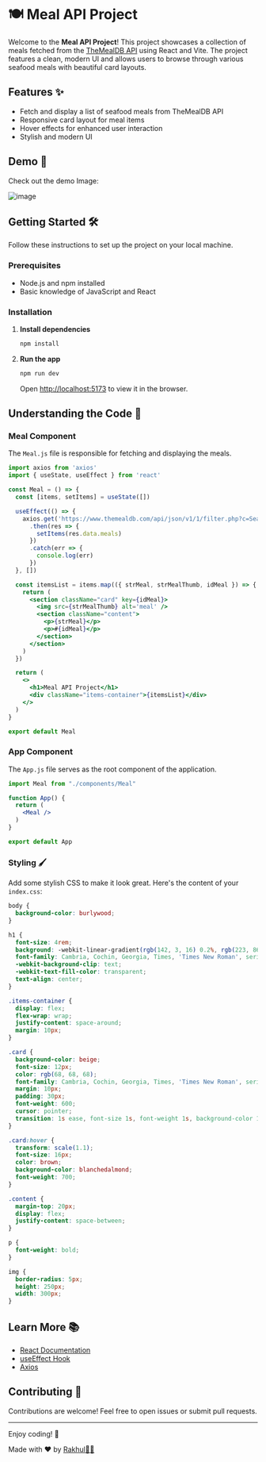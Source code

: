 # 🍽️ Meal API Project

Welcome to the **Meal API Project**! This project showcases a collection of meals fetched from the [TheMealDB API](https://www.themealdb.com/) using React and Vite. The project features a clean, modern UI and allows users to browse through various seafood meals with beautiful card layouts.


## Features ✨

- Fetch and display a list of seafood meals from TheMealDB API
- Responsive card layout for meal items
- Hover effects for enhanced user interaction
- Stylish and modern UI

## Demo 📸

Check out the demo Image:

![image](https://github.com/BlackEmpir7199/React-Projects-Beginners/assets/118678415/abddb7f3-2e73-4d17-8e02-f89a4f49ac0e)


## Getting Started 🛠️

Follow these instructions to set up the project on your local machine.

### Prerequisites

- Node.js and npm installed
- Basic knowledge of JavaScript and React

### Installation

1. **Install dependencies**

   ```bash
   npm install
   ```

2. **Run the app**

   ```bash
   npm run dev
   ```

   Open [http://localhost:5173](http://localhost:5173) to view it in the browser.

## Understanding the Code 🧠

### Meal Component

The `Meal.js` file is responsible for fetching and displaying the meals.

```jsx
import axios from 'axios'
import { useState, useEffect } from 'react'

const Meal = () => {
  const [items, setItems] = useState([])

  useEffect(() => {
    axios.get('https://www.themealdb.com/api/json/v1/1/filter.php?c=Seafood')
      .then(res => {
        setItems(res.data.meals)
      })
      .catch(err => {
        console.log(err)
      })
  }, [])

  const itemsList = items.map(({ strMeal, strMealThumb, idMeal }) => {
    return (
      <section className="card" key={idMeal}>
        <img src={strMealThumb} alt='meal' />
        <section className="content">
          <p>{strMeal}</p>
          <p>#{idMeal}</p>
        </section>
      </section>
    )
  })

  return (
    <>
      <h1>Meal API Project</h1>
      <div className="items-container">{itemsList}</div>
    </>
  )
}

export default Meal
```

### App Component

The `App.js` file serves as the root component of the application.

```jsx
import Meal from "./components/Meal"

function App() {
  return (
    <Meal />
  )
}

export default App
```

### Styling 🖌️

Add some stylish CSS to make it look great. Here's the content of your `index.css`:

```css
body {
  background-color: burlywood;
}

h1 {
  font-size: 4rem;
  background: -webkit-linear-gradient(rgb(142, 3, 16) 0.2%, rgb(223, 86, 32));
  font-family: Cambria, Cochin, Georgia, Times, 'Times New Roman', serif;
  -webkit-background-clip: text;
  -webkit-text-fill-color: transparent;
  text-align: center;
}

.items-container {
  display: flex;
  flex-wrap: wrap;
  justify-content: space-around;
  margin: 10px;
}

.card {
  background-color: beige;
  font-size: 12px;
  color: rgb(68, 68, 68);
  font-family: Cambria, Cochin, Georgia, Times, 'Times New Roman', serif;
  margin: 10px;
  padding: 30px;
  font-weight: 600;
  cursor: pointer;
  transition: 1s ease, font-size 1s, font-weight 1s, background-color 1s;
}

.card:hover {
  transform: scale(1.1);
  font-size: 16px;
  color: brown;
  background-color: blanchedalmond;
  font-weight: 700;
}

.content {
  margin-top: 20px;
  display: flex;
  justify-content: space-between;
}

p {
  font-weight: bold;
}

img {
  border-radius: 5px;
  height: 250px;
  width: 300px;
}
```

## Learn More 📚

- [React Documentation](https://reactjs.org/docs/getting-started.html)
- [useEffect Hook](https://reactjs.org/docs/hooks-effect.html)
- [Axios](https://github.com/axios/axios)

## Contributing 🤝

Contributions are welcome! Feel free to open issues or submit pull requests.

---

Enjoy coding! 🎉

Made with ❤️ by [Rakhul👩‍💻](https://github.com/BlackEmpir7199)

